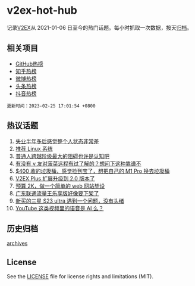 # v2ex-hot-hub

 记录[V2EX](https://www.v2ex.com/)从 2021-01-06 日至今的热门话题。每小时抓取一次数据，按天[归档](archives)。
 
 ## 相关项目

- [GitHub热榜](https://github.com/it985/github-hot-hub)
- [知乎热榜](https://github.com/it985/zhihu-hot-hub)
- [微博热榜](https://github.com/it985/weibo-hot-hub)
- [头条热榜](https://github.com/it985/toutiao-hot-hub)
- [抖音热榜](https://github.com/it985/douyin-hot-hub)


 `更新时间：2023-02-25 17:01:54 +0800`

## 热议话题

1. [失业半年多后感觉整个人状态非常差](https://www.v2ex.com/t/919045)
1. [推荐 Linux 系统](https://www.v2ex.com/t/918985)
1. [普通人跨越阶级最大的阻碍也许是认知吧](https://www.v2ex.com/t/918994)
1. [有没有 v 友对菠菜远程有过了解的？想问下这种靠谱不](https://www.v2ex.com/t/919000)
1. [$400 收的垃圾桶，感觉捡到宝了，想把自己的 M1 Pro 换去垃圾桶](https://www.v2ex.com/t/919050)
1. [V2EX Plus 扩展升级到 2.0 版本了](https://www.v2ex.com/t/919083)
1. [预算 2K，做一个简单的 web 网站毕设](https://www.v2ex.com/t/919001)
1. [广东联通流量王乐享版好像要下架了](https://www.v2ex.com/t/918981)
1. [新买的三星 S23 ultra 遇到一个问题，没有头绪](https://www.v2ex.com/t/919070)
1. [YouTube 这类视频里的语音是 AI 么？](https://www.v2ex.com/t/919096)

## 历史归档

[archives](archives)

## License

See the [LICENSE](LICENSE) file for license rights and limitations (MIT).
